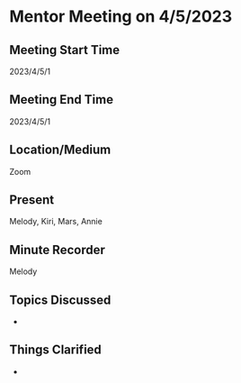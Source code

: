 # Mentor Meeting on 4/5/2023

## Meeting Start Time
2023/4/5/1
## Meeting End Time
2023/4/5/1

## Location/Medium
Zoom

## Present
Melody, Kiri, Mars, Annie

## Minute Recorder
Melody

## Topics Discussed
-
## Things Clarified
-
